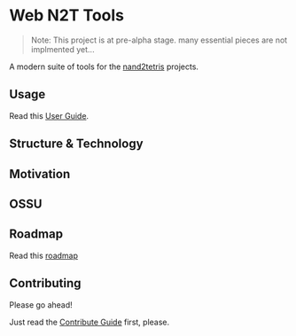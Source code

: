 <!-- TODO: finish empty sections -->

# Web N2T Tools

> Note: This project is at pre-alpha stage.
> many essential pieces are not implmented yet...

A modern suite of tools for the [nand2tetris](https://nand2tetris.org) projects.

## Usage

Read this [User Guide](./UserGuide.md).

## Structure & Technology

## Motivation

## OSSU

## Roadmap

Read this [roadmap](./RoadMap.md)

## Contributing

Please go ahead!

Just read the [Contribute Guide](./CONTRIBUTING.md) first, please.
